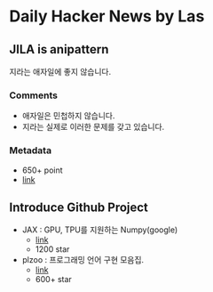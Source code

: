 # Daily Hacker News by Las

## JILA is anipattern

지라는 애자일에 좋지 않습니다.

### Comments

- 애자일은 민첩하지 않습니다.
- 지라는 실제로 이러한 문제를 갖고 있습니다.

### Metadata

- 650+ point
- [link](https://news.ycombinator.com/item?id=18642336)

## Introduce Github Project

- JAX : GPU, TPU를 지원하는 Numpy(google)
  - [link](https://github.com/google/jax)
  - 1200 star
- plzoo : 프로그래밍 언어 구현 모음집.
  - [link](https://github.com/andrejbauer/plzoo)
  - 600+ star